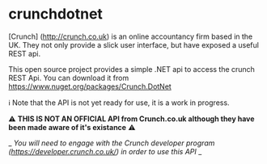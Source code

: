 # crunchdotnet

[Crunch] (http://crunch.co.uk) is an online accountancy firm based in the UK. They not only provide a slick user interface, but have exposed a useful REST api.

This open source project provides a simple .NET api to access the crunch REST Api. 
You can download it from https://www.nuget.org/packages/Crunch.DotNet 

:information_source: Note that the API is not yet ready for use, it is a work in progress.

:warning: **THIS IS NOT AN OFFICIAL API from Crunch.co.uk although they have been made aware of it's existance** :warning:

_ _You will need to engage with the Crunch developer program (https://developer.crunch.co.uk/) in order to use this API_ _
